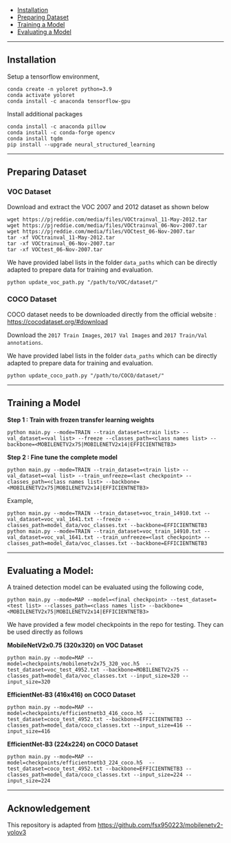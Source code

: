 - [Installation](#installation)
- [Preparing Dataset](#preparing-dataset)
- [Training a Model](#training-a-model)
- [Evaluating a Model](#evaluating-a-model)

---------------
## Installation

Setup a tensorflow environment,

```
conda create -n yoloret python=3.9
conda activate yoloret
conda install -c anaconda tensorflow-gpu
```

Install additional packages

```
conda install -c anaconda pillow
conda install -c conda-forge opencv
conda install tqdm
pip install --upgrade neural_structured_learning
```

--------------------
## Preparing Dataset
### VOC Dataset
Download and extract the VOC 2007 and 2012 dataset as shown below
```
wget https://pjreddie.com/media/files/VOCtrainval_11-May-2012.tar
wget https://pjreddie.com/media/files/VOCtrainval_06-Nov-2007.tar
wget https://pjreddie.com/media/files/VOCtest_06-Nov-2007.tar
tar -xf VOCtrainval_11-May-2012.tar
tar -xf VOCtrainval_06-Nov-2007.tar
tar -xf VOCtest_06-Nov-2007.tar
```

We have provided label lists in the folder `data_paths` which can be directly adapted to prepare data for training and evaluation.
```
python update_voc_path.py "/path/to/VOC/dataset/"
```

### COCO Dataset
COCO dataset needs to be downloaded directly from the official website : https://cocodataset.org/#download

Download the `2017 Train Images`, `2017 Val Images` and `2017 Train/Val annotations`.

We have provided label lists in the folder `data_paths` which can be directly adapted to prepare data for training and evaluation.
```
python update_coco_path.py "/path/to/COCO/dataset/"
```

-------------------
## Training a Model
**Step 1 : Train with frozen transfer learning weights**
```
python main.py --mode=TRAIN --train_dataset=<train list> --val_dataset=<val list> --freeze --classes_path=<class names list> --backbone=<MOBILENETV2x75|MOBILENETV2x14|EFFICIENTNETB3>
```
**Step 2 : Fine tune the complete model**
```
python main.py --mode=TRAIN --train_dataset=<train list> --val_dataset=<val list> --train_unfreeze=<last checkpoint> --classes_path=<class names list> --backbone=<MOBILENETV2x75|MOBILENETV2x14|EFFICIENTNETB3>
```

Example,
```
python main.py --mode=TRAIN --train_dataset=voc_train_14910.txt --val_dataset=voc_val_1641.txt --freeze --classes_path=model_data/voc_classes.txt --backbone=EFFICIENTNETB3
python main.py --mode=TRAIN --train_dataset=voc_train_14910.txt --val_dataset=voc_val_1641.txt --train_unfreeze=<last checkpoint> --classes_path=model_data/voc_classes.txt --backbone=EFFICIENTNETB3
```

----------------------
## Evaluating a Model:
A trained detection model can be evaluated using the following code,
```
python main.py --mode=MAP --model=<final checkpoint> --test_dataset=<test list> --classes_path=<class names list> --backbone=<MOBILENETV2x75|MOBILENETV2x14|EFFICIENTNETB3>
```

We have provided a few model checkpoints in the repo for testing. They can be used directly as follows

**MobileNetV2x0.75 (320x320) on VOC Dataset**
```
python main.py --mode=MAP --model=checkpoints/mobilenetv2x75_320_voc.h5  --test_dataset=voc_test_4952.txt --backbone=MOBILENETV2x75 --classes_path=model_data/voc_classes.txt --input_size=320 --input_size=320
```

**EfficientNet-B3 (416x416) on COCO Dataset**
```
python main.py --mode=MAP --model=checkpoints/efficientnetb3_416_coco.h5  --test_dataset=coco_test_4952.txt --backbone=EFFICIENTNETB3 --classes_path=model_data/coco_classes.txt --input_size=416 --input_size=416
```

**EfficientNet-B3 (224x224) on COCO Dataset**
```
python main.py --mode=MAP --model=checkpoints/efficientnetb3_224_coco.h5  --test_dataset=coco_test_4952.txt --backbone=EFFICIENTNETB3 --classes_path=model_data/coco_classes.txt --input_size=224 --input_size=224
```

------------------
## Acknowledgement

This repository is adapted from https://github.com/fsx950223/mobilenetv2-yolov3
